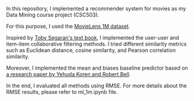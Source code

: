 In this repository, I implemented a recommender system for movies as my Data Mining course project (CSC503). 

For this purpose, I used the [MovieLens 1M dataset](https://grouplens.org/datasets/movielens/1m/).

Inspired by [Toby Segaran's text book](https://books.google.com/books?hl=en&lr=&id=fEsZ3Ey-Hq4C&oi=fnd&pg=PR13&dq=Segaran,+Toby.+Programming+collective+intelligence:+building+smart+web+2.0+applications.+%22+O%27Reilly+Media,+Inc.%22,+2007.&ots=Sg08VXN-Ec&sig=PjUQvwLsOx2Jbt78xT3kEYTTYnY), I implemented the user-user and item-item collaborative filtering methods. I tried different similarity metrics such as Euclidean distance, cosine similarity, and Pearson correlation similarity.

Moreover, I implemented the mean and biases baseline predictor based on [a research paper by Yehuda Koren and Robert Bell](https://link.springer.com/chapter/10.1007/978-1-0716-2197-4_3).

In the end, I evaluated all methods using RMSE. For more details about the RMSE results, please refer to ml_1m.ipynb file.
